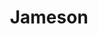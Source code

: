 ---
title: 'Jameson'
type: 'Irish Whiskey'
description: 'Lorem ipsum dolor sit amet consectetur adipisicing elit. Obcaecati sint cumque voluptatem cupiditate odit corporis.'
price: 29
---